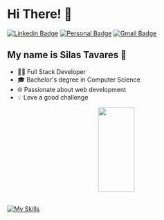 
<h1>Hi There! 👋</h1>

[![Linkedin Badge](https://img.shields.io/badge/-LinkedIn-6633cc?style=flat-square&logo=Linkedin&logoColor=white&link=https:https://www.linkedin.com/in/tavaressilas/)](https://www.linkedin.com/in/tavaressilas/)
[![Personal Badge](https://img.shields.io/badge/-Website-6633cc?style=flat-square&logo=Me&logoColor=white&link=h)](...)
[![Gmail Badge](https://img.shields.io/badge/-silas.tavares07@gmail.com-6633cc?style=flat-square&logo=Gmail&logoColor=white&link=mailto:silas.tavares07@gmail.com)](mailto:silas.tavares07@gmail.com)


## My name is Silas Tavares 🚀
- 👩‍💻 Full Stack Developer
- 🎓 Bachelor's degree in Computer Science
- 🌐 Passionate about web development
- 💡 Love a good challenge

<div align="center">
  <img width="41%" height="195px" src="https://github-readme-stats.vercel.app/api/top-langs/?username=tavaressilas10&layout=compact&hide_border=true&title_color=8f00ff&text_color=ffffff&bg_color=0d1117" />
 </div>

<br> 

  [![My Skills](https://skillicons.dev/icons?i=ts,nestjs,react,java,javascript,html,css,mysql,python,bootstrap,materialui)](https://skillicons.dev)

  <div data-iframe-width="150" data-iframe-height="270" data-share-badge-id="75b15efb-cec1-478f-bd48-65ebebd025cb" data-share-badge-host="https://www.credly.com">
  <script type="text/javascript" async src="//cdn.credly.com/assets/utilities/embed.js"></script>
</div>
